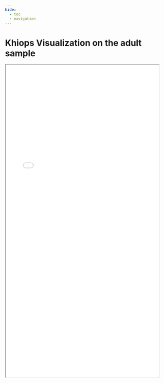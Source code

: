 ```yaml
---
hide:
  - toc
  - navigation
---
```


# Khiops Visualization on the adult sample


<div id="visu-menu"></div>
<iframe name="visu-frame" id="visu-frame" src="/assets/khiops-visualization.html" style="width: 100%;height: 1024px;"></iframe>
<script>
	document.addEventListener("DOMContentLoaded", () =>
		visuMenu([
			{
				title: "Adult",
				description: "Adult file",
				file: "/assets/mock/AdultAllReports.json"
			},
			{
				title: "Crirteo",
				description: "Adult file",
				file: "/assets/mock/CrirteoAllReports.json"
			}
		])
	);
</script>